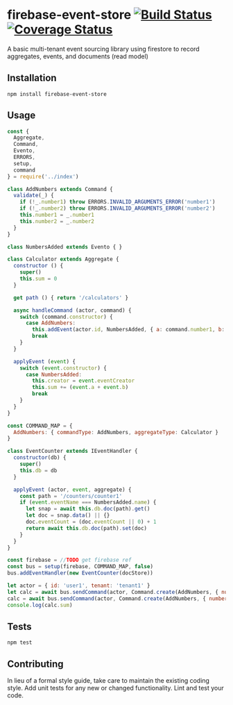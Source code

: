 firebase-event-store [![Build Status](https://travis-ci.org/Rotorsoft/firebase-event-store.svg?branch=master)](https://travis-ci.org/Rotorsoft/firebase-event-store) [![Coverage Status](https://coveralls.io/repos/github/Rotorsoft/firebase-event-store/badge.svg?branch=master)](https://coveralls.io/github/Rotorsoft/firebase-event-store?branch=master)
=========

A basic multi-tenant event sourcing library using firestore to record aggregates, events, and documents (read model)

## Installation

  `npm install firebase-event-store`

## Usage

```javascript
const {
  Aggregate,
  Command,
  Evento,
  ERRORS,
  setup,
  command
} = require('../index')

class AddNumbers extends Command {
  validate(_) {
    if (!_.number1) throw ERRORS.INVALID_ARGUMENTS_ERROR('number1')
    if (!_.number2) throw ERRORS.INVALID_ARGUMENTS_ERROR('number2')
    this.number1 = _.number1
    this.number2 = _.number2
  }
}

class NumbersAdded extends Evento { }

class Calculator extends Aggregate {
  constructor () {
    super()
    this.sum = 0
  }

  get path () { return '/calculators' }

  async handleCommand (actor, command) {
    switch (command.constructor) {
      case AddNumbers:
        this.addEvent(actor.id, NumbersAdded, { a: command.number1, b: command.number2 })
        break
    }
  }

  applyEvent (event) {
    switch (event.constructor) {
      case NumbersAdded:
        this.creator = event.eventCreator
        this.sum += (event.a + event.b)
        break
    }
  }
}

const COMMAND_MAP = {
  AddNumbers: { commandType: AddNumbers, aggregateType: Calculator }
}

class EventCounter extends IEventHandler {
  constructor(db) {
    super()
    this.db = db
  }

  applyEvent (actor, event, aggregate) {
    const path = '/counters/counter1'
    if (event.eventName === NumbersAdded.name) {
      let snap = await this.db.doc(path).get()
      let doc = snap.data() || {}
      doc.eventCount = (doc.eventCount || 0) + 1
      return await this.db.doc(path).set(doc)
    }
  }
}

const firebase = //TODO get firebase ref
const bus = setup(firebase, COMMAND_MAP, false)
bus.addEventHandler(new EventCounter(docStore))

let actor = { id: 'user1', tenant: 'tenant1' }
let calc = await bus.sendCommand(actor, Command.create(AddNumbers, { number1: 1, number2: 2 }), Calculator, 'calc1')
calc = await bus.sendCommand(actor, Command.create(AddNumbers, { number1: 3, number2: 4 }), Calculator, calc.aggregateId, calc.aggregateVersion)
console.log(calc.sum)
```

## Tests

  `npm test`

## Contributing

In lieu of a formal style guide, take care to maintain the existing coding style. Add unit tests for any new or changed functionality. Lint and test your code.
